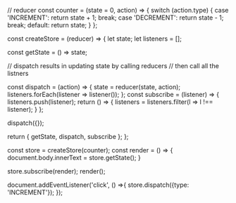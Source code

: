 


// reducer
const counter = (state = 0, action) => {
    switch (action.type) {
      case 'INCREMENT':
        return state + 1;
      break;
      case 'DECREMENT':
        return state - 1;
      break;
      default:
        return state;
    }
}; 


const createStore = (reducer) => {
  let state;
  let listeners = [];
  
  const getState = () => state; 
  
  // dispatch results in updating state by calling reducers 
  // then call all the listners 
  
  const dispatch = (action) => {
    state = reducer(state, action);
    listeners.forEach(listener => listener());
  };
  const subscribe = (listener) => {
    listeners.push(listener);
    return () => {
      listeners = listeners.filter(l => l !== listener);
    }
  };
  
  dispatch({});
  
  return { getState, dispatch, subscribe };
};

const store = createStore(counter);
const render = () => {
  document.body.innerText = store.getState();
}

store.subscribe(render);
render();

document.addEventListener('click', () =>{
  store.dispatch({type: 'INCREMENT'});
});
